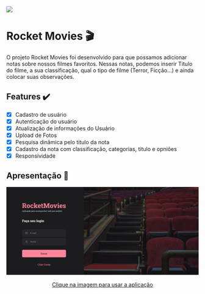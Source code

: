 <img src="https://img.shields.io/static/v1?label=Projeto&message=RocketMovies&color=FF859B&style=for-the-badge&logo=ghost"/>

# Rocket Movies 🎬
<p>O projeto Rocket Movies foi desenvolvido para que possamos adicionar notas sobre nossos filmes favoritos. Nessas notas, podemos inserir Titulo do filme, a sua classificação, qual o tipo de filme (Terror, Ficção...) e ainda colocar suas observações.</p>

## Features ✔️
- [x] Cadastro de usuário
- [x] Autenticação do usuário
- [x] Atualização de informações do Usuário
- [x] Upload de Fotos
- [x] Pesquisa dinâmica pelo titulo da nota
- [x] Cadastro da nota com classificação, categorias, titulo e opniões
- [x] Responsividade

## Apresentação 🎨
<a href="https://rocket-movies-theta.vercel.app/">
  <img src="./src/assets/img-principal.png"/>
  <p align="center">
  Clique na imagem para usar a aplicação
  </p>
</a>
